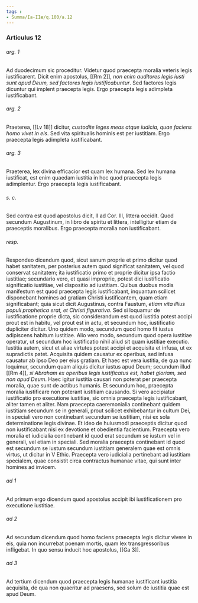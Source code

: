 ```yaml
---
tags : 
- Summa/Ia-IIæ/q.100/a.12
---
```


### Articulus 12

###### arg. 1
Ad duodecimum sic proceditur. Videtur quod praecepta moralia veteris legis iustificarent. Dicit enim apostolus, [[Rm 2]], *non enim auditores legis iusti sunt apud Deum, sed factores legis iustificabuntur*. Sed factores legis dicuntur qui implent praecepta legis. Ergo praecepta legis adimpleta iustificabant.

###### arg. 2
Praeterea, [[Lv 18]] dicitur, *custodite leges meas atque iudicia, quae faciens homo vivet in eis*. Sed vita spiritualis hominis est per iustitiam. Ergo praecepta legis adimpleta iustificabant.

###### arg. 3
Praeterea, lex divina efficacior est quam lex humana. Sed lex humana iustificat, est enim quaedam iustitia in hoc quod praecepta legis adimplentur. Ergo praecepta legis iustificabant.

###### s. c.
Sed contra est quod apostolus dicit, II ad Cor. III, littera occidit. Quod secundum Augustinum, in libro de spiritu et littera, intelligitur etiam de praeceptis moralibus. Ergo praecepta moralia non iustificabant.

###### resp.
Respondeo dicendum quod, sicut sanum proprie et primo dicitur quod habet sanitatem, per posterius autem quod significat sanitatem, vel quod conservat sanitatem; ita iustificatio primo et proprie dicitur ipsa factio iustitiae; secundario vero, et quasi improprie, potest dici iustificatio significatio iustitiae, vel dispositio ad iustitiam. Quibus duobus modis manifestum est quod praecepta legis iustificabant, inquantum scilicet disponebant homines ad gratiam Christi iustificantem, quam etiam significabant; quia sicut dicit Augustinus, contra Faustum, *etiam vita illius populi prophetica erat, et Christi figurativa*. Sed si loquamur de iustificatione proprie dicta, sic considerandum est quod iustitia potest accipi prout est in habitu, vel prout est in actu, et secundum hoc, iustificatio dupliciter dicitur. Uno quidem modo, secundum quod homo fit iustus adipiscens habitum iustitiae. Alio vero modo, secundum quod opera iustitiae operatur, ut secundum hoc iustificatio nihil aliud sit quam iustitiae executio. Iustitia autem, sicut et aliae virtutes potest accipi et acquisita et infusa, ut ex supradictis patet. Acquisita quidem causatur ex operibus, sed infusa causatur ab ipso Deo per eius gratiam. Et haec est vera iustitia, de qua nunc loquimur, secundum quam aliquis dicitur iustus apud Deum; secundum illud [[Rm 4]], *si Abraham ex operibus legis iustificatus est, habet gloriam, sed non apud Deum*. Haec igitur iustitia causari non poterat per praecepta moralia, quae sunt de actibus humanis. Et secundum hoc, praecepta moralia iustificare non poterant iustitiam causando. Si vero accipiatur iustificatio pro executione iustitiae, sic omnia praecepta legis iustificabant, aliter tamen et aliter. Nam praecepta caeremonialia continebant quidem iustitiam secundum se in generali, prout scilicet exhibebantur in cultum Dei, in speciali vero non continebant secundum se iustitiam, nisi ex sola determinatione legis divinae. Et ideo de huiusmodi praeceptis dicitur quod non iustificabant nisi ex devotione et obedientia facientium. Praecepta vero moralia et iudicialia continebant id quod erat secundum se iustum vel in generali, vel etiam in speciali. Sed moralia praecepta continebant id quod est secundum se iustum secundum iustitiam generalem quae est omnis virtus, ut dicitur in V Ethic. Praecepta vero iudicialia pertinebant ad iustitiam specialem, quae consistit circa contractus humanae vitae, qui sunt inter homines ad invicem.

###### ad 1
Ad primum ergo dicendum quod apostolus accipit ibi iustificationem pro executione iustitiae.

###### ad 2
Ad secundum dicendum quod homo faciens praecepta legis dicitur vivere in eis, quia non incurrebat poenam mortis, quam lex transgressoribus infligebat. In quo sensu inducit hoc apostolus, [[Ga 3]].

###### ad 3
Ad tertium dicendum quod praecepta legis humanae iustificant iustitia acquisita, de qua non quaeritur ad praesens, sed solum de iustitia quae est apud Deum.

